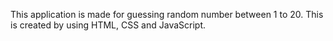 This application is made for guessing random number between 1 to 20. This is created by using HTML, CSS and JavaScript.
